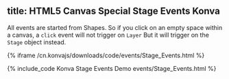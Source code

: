 title: HTML5 Canvas Special Stage Events Konva
---

All events are started from Shapes. So if you click on an empty space within a canvas, a `click` event will not trigger on `Layer`  But it will trigger on the `Stage` object instead.

{% iframe /cn.konvajs/downloads/code/events/Stage_Events.html %}

{% include_code Konva Stage Events Demo events/Stage_Events.html %}
